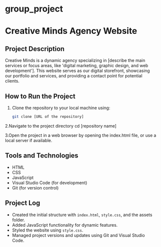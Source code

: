 # group_project

# Creative Minds Agency Website

## Project Description
Creative Minds is a dynamic agency specializing in [describe the main services or focus areas, like 'digital marketing, graphic design, and web development']. This website serves as our digital storefront, showcasing our portfolio and services, and providing a contact point for potential clients.

## How to Run the Project
1. Clone the repository to your local machine using:
   ```bash
   git clone [URL of the repository]
2.Navigate to the project directory
    cd [repository name]

3.Open the project in a web browser by opening the index.html file, or use a local server if available.

## Tools and Technologies
- HTML
- CSS
- JavaScript
- Visual Studio Code (for development)
- Git (for version control)

## Project Log
- Created the initial structure with `index.html`, `style.css`, and the assets folder.
- Added JavaScript functionality for dynamic features.
- Styled the website using `style.css`.
- Managed project versions and updates using Git and Visual Studio Code.
